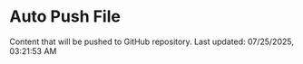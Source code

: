# Auto Push File

Content that will be pushed to GitHub repository.
Last updated: 07/25/2025, 03:21:53 AM